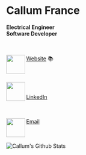 # Callum France

__Electrical Engineer__<br/>
__Software Developer__<br/><br/><br/>

<img align="left" height="50" width="50" src="https://img.icons8.com/wired/64/000000/asterisk.png"/> 

<a href="https://callum-france.me">Website</a> 📚<br/><br/><br/>

<img align="left" height="50" width="50" src="https://img.icons8.com/wired/64/000000/linkedin.png"/><br/>

<a href="https://linkedin.com/in/callumfrance">LinkedIn</a><br/><br/><br/>

<img align="left" height="50" width="50" src="https://img.icons8.com/wired/64/000000/filled-message.png"/>

<a href="mailto:france.callum@gmail.com">Email</a><br/><br/><br/>


![Callum's Github Stats](https://github-readme-stats.vercel.app/api?username=callumfrance&hide=stars,contribs&show_icons=true&theme=cobalt)

